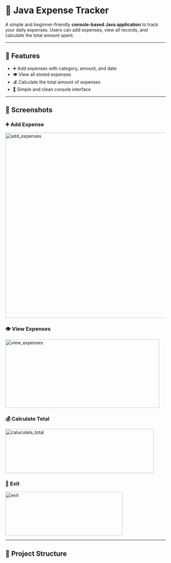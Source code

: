 # 💸 Java Expense Tracker

A simple and beginner-friendly **console-based Java application** to track your daily expenses. Users can add expenses, view all records, and calculate the total amount spent.

---

## 📌 Features

- ➕ Add expenses with category, amount, and date
- 👁️ View all stored expenses
- 💰 Calculate the total amount of expenses
- 🧹 Simple and clean console interface

---

## 📸 Screenshots

### ➕ Add Expense
<img width="545" height="583" alt="add_expenses" src="https://github.com/user-attachments/assets/a5093c0b-2fe6-4850-b61d-44788c4e9d5e" />


### 👁️ View Expenses
<img width="484" height="216" alt="view_expenses" src="https://github.com/user-attachments/assets/bd8a865f-bb2d-4970-81f0-1661d99b75eb" />

### 💰 Calculate Total
<img width="466" height="139" alt="caluculate_total" src="https://github.com/user-attachments/assets/f8638a5e-0902-41a4-bc7f-57167fd0d650" />

### 🚪 Exit
<img width="368" height="137" alt="exit" src="https://github.com/user-attachments/assets/e2e2b4a1-63f7-441e-bb71-a7fc7639dcf5" />

---

## 📂 Project Structure

